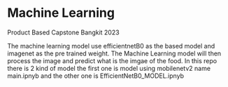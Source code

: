 # Machine Learning
Product Based Capstone Bangkit 2023

The machine learning model use efficientnetB0 as the based model and imagenet as the pre trained weight. The Machine Learning model will then process the image and predict what is the imgae of the food. In this repo there is 2 kind of model the first one is model using mobilenetv2 name main.ipnyb and the other one is EfficientNetB0_MODEL.ipnyb
